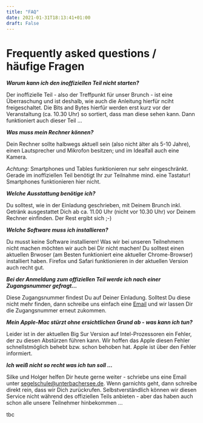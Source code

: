 ```yaml
---
title: "FAQ"
date: 2021-01-31T18:13:41+01:00
draft: False
---
```


Frequently asked questions / häufige Fragen
=====
***Warum kann ich den inoffiziellen Teil nicht starten?***

Der inoffizielle Teil - also der Treffpunkt für unser Brunch - ist eine Überraschung und ist deshalb, wie auch die Anleitung hierfür nciht freigeschaltet. 
Die Bits and Bytes hierfür werden erst kurz vor der Veranstaltung (ca. 10.30 Uhr) so sortiert, dass man diese sehen kann. Dann funktioniert auch dieser Teil ...

***Was muss mein Rechner können?***

Dein Rechner sollte halbwegs aktuell sein (also nicht älter als 5-10 Jahre), einen Lautsprecher und Mikrofon besitzen; und im Idealfall auch eine Kamera.

_Achtung:_ Smartphones und Tables funktionieren nur sehr eingeschränkt. Gerade im inoffiziellen Teil benötigt Ihr zur Teilnahme mind. eine Tastatur! Smartphones funktionieren hier nicht.

***Welche Ausstattung benötige ich?***

Du solltest, wie in der Einladung geschrieben, mit Deinem Brunch inkl. Getränk ausgestattet Dich ab ca. 11.00 Uhr (nicht vor 10.30 Uhr) vor Deinem Rechner einfinden. Der Rest ergibt sich ;-)

***Welche Software muss ich installieren?***

Du musst keine Software installieren! Was wir bei unseren Teilnehmern nicht machen möchten wir auch bei Dir nicht machen! Du solltest einen aktuellen Brwoser (am Besten funktioniert eine aktueller Chrome-Browser) installiert haben. Firefox und Safari funktionieren in der aktuellen Version auch recht gut.

***Bei der Anmeldung zum offiziellen Teil werde ich nach einer Zugangsnummer gefragt...***

Diese Zugangsnummer findest Du auf Deiner Einladung. Solltest Du diese nicht mehr finden, dann schreibe uns einfach eine [Email](mailto:segelschule@unterbachersee.de) und wir lassen Dir die Zugangsnummer erneut zukommen.

***Mein Apple-Mac stürzt ohne ersichtlichen Grund ab - was kann ich tun?***

Leider ist in der aktuellen Big Sur Version auf Intel-Prozessoren ein Fehler, der zu diesen Abstürzen führen kann. Wir hoffen das Apple diesen Fehler schnellstmöglich behebt bzw. schon behoben hat. Apple ist über den Fehler informiert.

***Ich weiß nicht so recht was ich tun soll ...***

Silke und Holger helfen Dir heute gerne weiter - schriebe uns eine Email unter <a href="mailto:segelschule@unterbachersee.de">segelschule@unterbachersee.de</a>. Wenn garnichts geht, dann schreibe direkt rein, dass wir Dich zurückrufen. Selbstverständlich können wir diesen Service nicht während des offiziellen Teils anbieten - aber das haben auch schon alle unsere Teilnehmer hinbekommen ...

tbc